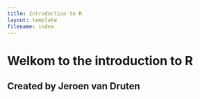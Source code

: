 ```yaml
---
title: Introduction to R
layout: template
filename: index
--- 
```


# Welkom to the introduction to R

## Created by Jeroen van Druten

